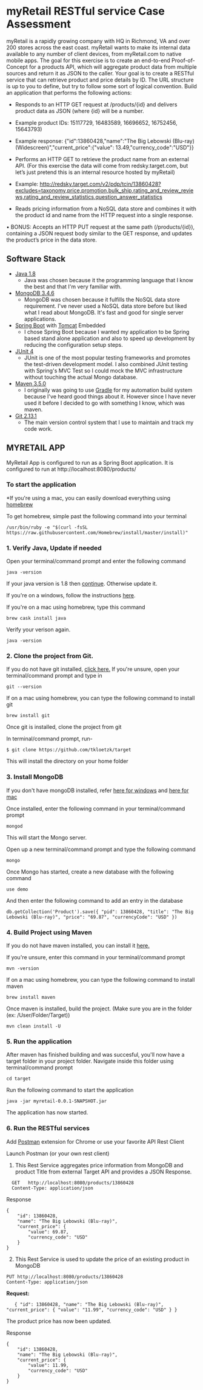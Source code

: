 # myRetail RESTful service Case Assessment

myRetail is a rapidly growing company with HQ in Richmond, VA and over 200 stores across the east coast. myRetail wants to make its internal data available to any number of client devices, from myRetail.com to native mobile apps.
The goal for this exercise is to create an end-to-end Proof-of-Concept for a products API, which will aggregate product data from multiple sources and return it as JSON to the caller.
Your goal is to create a RESTful service that can retrieve product and price details by ID. The URL structure is up to you to define, but try to follow some sort of logical convention.
Build an application that performs the following actions:
*	Responds to an HTTP GET request at /products/{id} and delivers product data as JSON (where {id} will be a number.
*	Example product IDs: 15117729, 16483589, 16696652, 16752456, 15643793)
*	Example response: {"id":13860428,"name":"The Big Lebowski (Blu-ray) (Widescreen)","current_price":{"value": 13.49,"currency_code":"USD"}}
*	Performs an HTTP GET to retrieve the product name from an external API. (For this exercise the data will come from redsky.target.com, but let’s just pretend this is an internal resource hosted by myRetail)

*	Example: http://redsky.target.com/v2/pdp/tcin/13860428?excludes=taxonomy,price,promotion,bulk_ship,rating_and_review_reviews,rating_and_review_statistics,question_answer_statistics
*	Reads pricing information from a NoSQL data store and combines it with the product id and name from the HTTP request into a single response.

•	BONUS: Accepts an HTTP PUT request at the same path (/products/{id}), containing a JSON request body similar to the GET response, and updates the product’s price in the data store.

## Software Stack
* [Java 1.8](https://java.com/en/download/)
	- Java was chosen because it the programming language that I know the best and that I'm very familiar with.
* [MongoDB 3.4.6](https://www.mongodb.com/)
	- MongoDB was chosen because it fulfills the NoSQL data store requirement. I've never used a NoSQL data store before but liked what I read about MongoDB. It's fast and good for single server applications.
* [Spring Boot](https://projects.spring.io/spring-boot/) with [Tomcat](https://tomcat.apache.org/) Embedded
	- I chose Spring Boot because I wanted my application to be Spring based stand alone application and also to speed up development by reducing the configuration setup steps.
* [JUnit 4](http://junit.org/junit4/)
	- JUnit is one of the most popular testing frameworks and promotes the test-driven development model. I also combined JUnit testing with Spring's MVC Test so I could mock the MVC infrastructure without touching the actual Mongo database.
* [Maven 3.5.0](https://maven.apache.org/)
	- I originally was going to use [Gradle](https://gradle.org/) for my automation build system because I've heard good things about it. However since I have never used it before I decided to go with something I know, which was maven.
* [Git 2.13.1](https://git-scm.com/)
	- The main version control system that I use to maintain and track my code work.

## MYRETAIL APP
MyRetail App is configured to run as a Spring Boot application. It is configured to run at http://localhost:8080/products/

### To start the application
*If you're using a mac, you can easily download everything using [homebrew](https://brew.sh)

To get homebrew, simple past the following command into your terminal
```
/usr/bin/ruby -e "$(curl -fsSL https://raw.githubusercontent.com/Homebrew/install/master/install)"
```

### 1. Verify Java, Update if needed
Open your terminal/command prompt and enter the following command
```
java -version
```

If your java version is 1.8 then [continue](https://github.com/tkloetzk/target#2-clone-the-project-from-git). Otherwise update it.

If you're on a windows, follow the instructions [here](https://techhelpkb.com/how-to-update-java-on-your-computer/).

If you're on a mac using homebrew, type this command
```
brew cask install java
```

Verify your verison again.
```
java -version
```
### 2. Clone the project from Git.
If you do not have git installed, [click here.](https://git-scm.com/downloads) If you're unsure, open your terminal/command prompt and type in
```
git --version
```

If on a mac using homebrew, you can type the following command to install git
```
brew install git
```

Once git is installed, clone the project from git

In terminal/command prompt, run-
```
$ git clone https://github.com/tkloetzk/target
```
This will install the directory on your home folder


### 3. Install MongoDB
If you don't have mongoDB installed, refer [here for windows](https://docs.mongodb.com/manual/tutorial/install-mongodb-on-windows/) and [here for mac](https://treehouse.github.io/installation-guides/mac/mongo-mac.html)

Once installed, enter the following command in your terminal/command prompt
```
mongod
```
This will start the Mongo server.

Open up a new terminal/command prompt and type the following command
```
mongo
```

Once Mongo has started, create a new database with the following command
```
use demo
```

And then enter the following command to add an entry in the database
```
db.getCollection('Product').save({ "pid": 13860428, "title": "The Big Lebowski (Blu-ray)", "price": "69.87", "currencyCode": "USD" })
```

### 4. Build Project using Maven

If you do not have maven installed, you can install it [here.](https://maven.apache.org/download.cgi)

If you're unsure, enter this command in your terminal/command prompt
```
mvn -version
```

If on a mac using homebrew, you can type the following command to install maven
```
brew install maven
```

Once maven is installed, build the project. (Make sure you are in the folder (ex: /User/Folder/Target))
```
mvn clean install -U
```

### 5. Run the application
After maven has finished building and was succesful, you'll now have a target folder in your project folder. Navigate inside this folder using terminal/command prompt
```
cd target
```
Run the following command to start the application
```
java -jar myretail-0.0.1-SNAPSHOT.jar
```

The application has now started.

### 6. Run the RESTful services
Add [Postman](https://chrome.google.com/webstore/detail/postman/fhbjgbiflinjbdggehcddcbncdddomop?hl=en) extension for Chrome or use your favorite API Rest Client

Launch Postman (or your own rest client)

1) This Rest Service aggregates price information from MongoDB and product Title from external Target API and provides a JSON Response.
```
  GET   http://localhost:8080/products/13860428
  Content-Type: application/json
```

Response
```
{
	"id": 13860428,
	"name": "The Big Lebowski (Blu-ray)",
	"current_price": {
		"value": 69.87,
		"currency_code": "USD"
	}
}
```

2) This Rest Service is used to update the price of an existing product in MongoDB
```
PUT http://localhost:8080/products/13860428
Content-Type: application/json
```
**Request:**
```
   { "id": 13860428, "name": "The Big Lebowski (Blu-ray)", "current_price": { "value": "11.99", "currency_code": "USD" } }
```
The product price has now been updated.

Response
```
{
	"id": 13860428,
	"name": "The Big Lebowski (Blu-ray)",
	"current_price": {
		"value": 11.99,
		"currency_code": "USD"
	}
}
```
